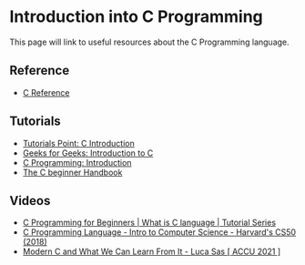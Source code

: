 # Introduction into C Programming

This page will link to useful resources about the C Programming language.

## Reference
- [C Reference](https://en.cppreference.com/w/c)

## Tutorials

- [Tutorials Point: C Introduction](https://www.tutorialspoint.com/cprogramming/index.htm)
- [Geeks for Geeks: Introduction to C](https://www.geeksforgeeks.org/c-language-set-1-introduction/)
- [C Programming: Introduction](https://www.cprogramming.com/tutorial/c/lesson1.html)
- [The C beginner Handbook](https://www.freecodecamp.org/news/the-c-beginners-handbook/)


## Videos

- [C Programming for Beginners | What is C language | Tutorial Series](https://www.youtube.com/watch?v=wKoGImLA2KA&list=PLsyeobzWxl7oBxHp43xQTFrw9f1CDPR6C)
- [C Programming Language - Intro to Computer Science - Harvard's CS50 (2018)](https://www.youtube.com/watch?v=ix5jPkxsr7M&list=PLWKjhJtqVAbmGw5fN5BQlwuug-8bDmabi)
- [Modern C and What We Can Learn From It - Luca Sas [ ACCU 2021 ]](https://www.youtube.com/watch?v=QpAhX-gsHMs)
